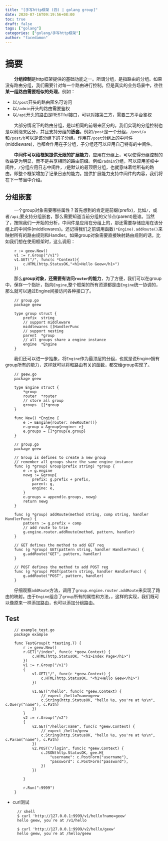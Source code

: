 ```yaml
---
title: "[手写http框架 (四) | golang group]"
date: 2020-07-16T09:19:56+08:00
toc: true
draft: false
tags: ["golang"]
categories: ["golang/手写http框架"]
author: "facedamon"
---
```


# 摘要

&emsp;&emsp;**分组控制**是http框架提供的基础功能之一。所谓分组，是指路由的分组。如果没有路由分组，我们需要针对每一个路由进行控制。但是真实的业务场景中，往往**某一组路由需要相似的处理**。例如：

- 以`/post`开头的路由匿名可访问
- 以`/admin`开头的路由需要鉴权
- 以`/api`开头的路由是RESTful接口，可以对接第三方，需要三方平台鉴权

&emsp;&emsp;大部分情况下的路由分组，是以相同的前缀来区分的。我们实现的分组控制也是以前缀来区分，并且支持分组的**嵌套**。例如`/post`是一个分组，`/post/a`和`/post/b`可以是该分组下的子分组。作用在`/post`分组上的中间件(middleware)，也都会作用在子分组，子分组还可以应用自己特有的中间件。

&emsp;&emsp;**中间件可以给框架提供无限的扩展能力**，应用在分组上，可以使得分组控制的收益更为明显，而不是共享相同的路由前缀。例如`/admin`分组，可以应用鉴权中间件，`/`分组应用日志中间件，`/`是默认的最顶层分组，也就意味着给所有的路由，即整个框架增加了记录日志的能力。提供扩展能力支持中间件的内容，我们将在下一节当中介绍。

## 分组嵌套

&emsp;&emsp;一个group对象需要哪些属性？首先想到的肯定是前缀(prefix)，比如`/`，或者`/api`;要支持分组嵌套，那么需要知道当前分组的父节点(parent)是谁。当然了，按照我们一开始的分析，中间件是应用在分组上的，那还需要存储应用在该分组上的中间件(middlewares)。还记得我们之前调用函数`(*Engine).addRoute()`来映射所有的路由规则和Handler。如果group对象需要直接映射路由规则的话，比如我们想在使用框架时，这么调用：

		r := geew.New()
		v1 := r.Group("/v1")
		v1.GET("/", func(c *Context){
		    c.HTML(http.StatusOK,"<h1>Hello Geew</h1>")
		})

&emsp;&emsp;那么**group对象，还需要有访问`router`的能力**，为了方便，我们可以在group中，保存一个指针，指向`Engine`,整个框架的所有资源都是由`Engine`统一协调的，那么就可以通过Engine间接访问各种接口了。

		// group.go
		package geew
		
		type group struct {
		    prefix  string
		    // support middleware
		    middlewares []HandlerFunc
		    // support nesting
		    parent  *group
		    // all groups share a engine instance
		    engine  *Engine
		}

&emsp;&emsp;我们还可以进一步抽象，将`Engine`作为最顶层的分组，也就是说Engine拥有group所有的能力，这样就可以将和路由有关的函数，都交给group实现了。

		// geew.go
		package geew
		
		type Engine struct {
		    *group
		    router  *router
		    // store all group
		    groups  []*group
		}
		
		func New() *Engine {
		    e := &Engine{router: newRouter()}
		    e.group = &group{engine: e}
		    e.groups = []*group{e.group}
		}

		// group.go
		package geew
		
		// Group is defines to create a new group
		// remember all groups share the same engine instance
		func (g *group) Group(prefix string) *group {
		    e := g.engine
		    newg := &group{
		        prefix: g.prefix + prefix,
		        parent: g,
		        engine: e,
		    }
		    e.groups = append(e.groups, newg)
		    return newg
		}
		
		func (g *group) addRoute(method string, comp string, handler HandlerFunc) {
		    pattern := g.prefix + comp
		    // add route to trie
		    g.engine.router.addRoute(method, pattern, handler)
		}
		
		// GET defines the method to add GET req
		func (g *group) GET(pattern string, handler HandlerFunc) {
		    g.addRoute("GET", pattern, handler)
		}
		
		// POST defines the method to add POST req
		func (g *group) POST(pattern string, handler HandlerFunc) {
		    g.addRoute("POST", pattern, handler)
		}

&emsp;&emsp;仔细观察`addRoute`方法，调用了`group.engine.router.addRoute`来实现了路由的映射。由于`Engine`组合了`group`所有的属性和方法，，这样的实现，我们既可以像原来一样添加路由，也可以添加分组路由。

## Test

		// example_test.go
		package example
		
		func TestGroup(t *testing.T) {
		    r := geew.New()
		    r.GET("/index", func(c *geew.Context) {
				c.HTML(http.StatusOK, "<h1>Index Page</h1>")
			})
			v1 := r.Group("/v1")
			{
				v1.GET("/", func(c *geew.Context) {
					c.HTML(http.StatusOK, "<h1>Hello Geew</h1>")
				})
		
				v1.GET("/hello", func(c *geew.Context) {
					// expect /hello?name=geew
					c.String(http.StatusOK, "hello %s, you're at %s\n", c.Query("name"), c.Path)
				})
			}
			v2 := r.Group("/v2")
			{
				v2.GET("/hello/:name", func(c *geew.Context) {
					// expect /hello/geew
					c.String(http.StatusOK, "hello %s, you're at %s\n", c.Param("name"), c.Path)
				})
				v2.POST("/login", func(c *geew.Context) {
					c.JSON(http.StatusOK, gee.H{
						"username": c.PostForm("username"),
						"password": c.PostForm("password"),
					})
				})
		
			}
		
			r.Run(":9999")
		}

- curl测试

		// shell
		$ curl 'http://127.0.0.1:9999/v1/hello?name=geew'
		hello geew, you`re at /v1/hello
		
		$ curl 'http://127.0.0.1:9999/v2/hello/geew'
		hello geew, you`re at /hello/geew

